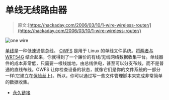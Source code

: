 # 单线无线路由器

> 原文:[https://hackaday.com/2006/03/10/1-wire-wireless-router/](https://hackaday.com/2006/03/10/1-wire-wireless-router/)

![one wire](../Images/2e5ba3ddc847db5acc9b0cb72e4a64ed.png)

[单线](http://en.wikipedia.org/wiki/1-Wire)是一种低速通信总线。 [OWFS](http://owfs.sourceforge.net/) 是用于 Linux 的单线文件系统。[将两者与 WRT54G](http://owfs.sourceforge.net/WRT54G.html) 结合起来，你就得到了一个廉价的有线/无线网络数据收集平台。单线器件的成本非常低，只需要一根线加地，由总线供电，甚至可以分支布线，而不是普通的直线布线。OWFS 让你检查设备的状态，就像它们是你的文件系统的一部分一样(它建立在[保险丝](http://www.hackaday.com/entry/1234000920067490/)上)。所以，你可以通过写一些文件管理脚本来完成非常简单的数据收集。

*   [永久链接](http://owfs.sourceforge.net/WRT54G.html)